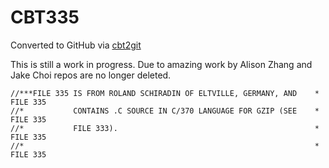 # CBT335
Converted to GitHub via [cbt2git](https://github.com/wizardofzos/cbt2git)

This is still a work in progress. 
Due to amazing work by Alison Zhang and Jake Choi repos are no longer deleted.

```
//***FILE 335 IS FROM ROLAND SCHIRADIN OF ELTVILLE, GERMANY, AND    *   FILE 335
//*           CONTAINS .C SOURCE IN C/370 LANGUAGE FOR GZIP (SEE    *   FILE 335
//*           FILE 333).                                            *   FILE 335
//*                                                                 *   FILE 335
```
